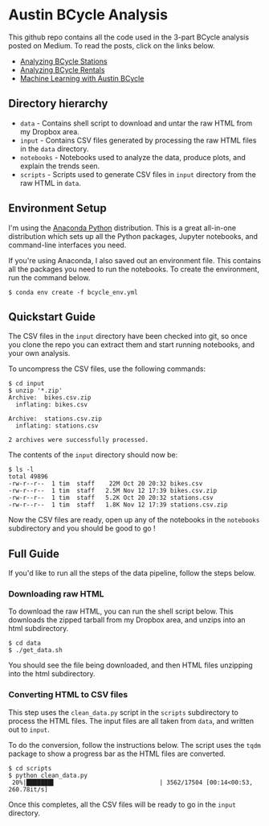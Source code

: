 # Austin BCycle Analysis

This github repo contains all the code used in the 3-part BCycle analysis posted on Medium. To read the posts, click on the links below.

* [Analyzing BCycle Stations](https://austinstartups.com/analyzing-austin-bcycle-rentals-stations-d9a1863d17e9#.ytrns0u09)
* [Analyzing BCycle Rentals](https://austinstartups.com/analyzing-austin-bcycle-rentals-34e52424858a#.4jtsq6yz2) 
* [Machine Learning with Austin BCycle](https://austinstartups.com/machine-learning-with-austin-bcycle-55f90456e72c#.pll2et6xt)

## Directory hierarchy

* `data` - Contains shell script to download and untar the raw HTML from my Dropbox area.
* `input` - Contains CSV files generated by processing the raw HTML files in the `data` directory.
* `notebooks` - Notebooks used to analyze the data, produce plots, and explain the trends seen.
* `scripts` - Scripts used to generate CSV files in `input` directory from the raw HTML in `data`.

## Environment Setup

I'm using the [Anaconda Python](https://www.continuum.io) distribution. This is a great all-in-one distribution which sets up all the Python packages, Jupyter notebooks, and command-line interfaces you need.

If you're using Anaconda, I also saved out an environment file. This contains all the packages you need to run the notebooks. To create the environment, run the command below.

```
$ conda env create -f bcycle_env.yml
```

## Quickstart Guide

The CSV files in the `input` directory have been checked into git, so once you clone the repo you can extract them and start running notebooks, and your own analysis.

To uncompress the CSV files, use the following commands:

```
$ cd input
$ unzip '*.zip'
Archive:  bikes.csv.zip
  inflating: bikes.csv               

Archive:  stations.csv.zip
  inflating: stations.csv            

2 archives were successfully processed.
```

The contents of the `input` directory should now be:

```
$ ls -l
total 49896
-rw-r--r--  1 tim  staff    22M Oct 20 20:32 bikes.csv
-rw-r--r--  1 tim  staff   2.5M Nov 12 17:39 bikes.csv.zip
-rw-r--r--  1 tim  staff   5.2K Oct 20 20:32 stations.csv
-rw-r--r--  1 tim  staff   1.8K Nov 12 17:39 stations.csv.zip
```

Now the CSV files are ready, open up any of the notebooks in the `notebooks` subdirectory and you should be good to go !


## Full Guide

If you'd like to run all the steps of the data pipeline, follow the steps below.

### Downloading raw HTML

To download the raw HTML, you can run the shell script below. This downloads the zipped tarball from my Dropbox area, and unzips into an html subdirectory.

```
$ cd data
$ ./get_data.sh
```

You should see the file being downloaded, and then HTML files unzipping into the html subdirectory.

### Converting HTML to CSV files

This step uses the `clean_data.py` script in the `scripts` subdirectory to process the HTML files. The input files are all taken from `data`, and written out to `input`.

To do the conversion, follow the instructions below. The script uses the `tqdm` package to show a progress bar as the HTML files are converted.

```
$ cd scripts
$ python clean_data.py 
 20%|███████▌                             | 3562/17504 [00:14<00:53, 260.78it/s]

```

Once this completes, all the CSV files will be ready to go in the `input` directory.
